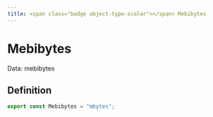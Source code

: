 ```yaml
---
title: <span class="badge object-type-scalar"></span> Mebibytes
---
```

# <span class="badge object-type-scalar"></span> Mebibytes

Data: mebibytes

## Definition

```typescript
export const Mebibytes = "mbytes";

```
